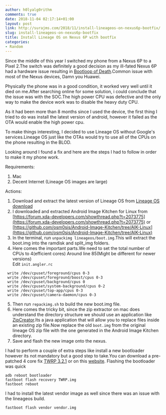 ```yaml
---
author: h0lyalg0rithm
comments: true
date: 2018-11-04 02:17:14+01:00
layout: post
link: http://surajms.com/2018/11/install-lineageos-on-nexus6p-bootfix/
slug: install-lineageos-on-nexus6p-bootfix
title: Install Lineage OS on Nexus 6P with bootfix
categories:
- Random
---
```


Since the middle of this year I switched my phone from a Nexus 6P to a Pixel 2.The switch was definitely a good decision as my ill-fated Nexus 6P had a hardware issue resulting in [Bootloop of Death](https://forum.xda-developers.com/nexus-6p/general/bootloop-death-blod-workaround-zip-t3819515).Common issue with most of the Nexus devices, Damn you Huawei.

Physically the phone was in a good condition, it worked very well until it died on me.After searching online for some solution, i could conclude that the issue was with the SOC.The high power CPU was defective and the only way to make the device work was to disable the heavy duty CPU.

As it had been more than 8 months since I used the device, the first thing I tried to do was install the latest version of android, however it failed as the OTA would enable the high power cpu.

To make things interesting, I decided to use Lineage OS without Google's services.Lineage OS just like the OTAs would try to use all of the CPUs on the phone resulting in the BLOD.

Looking around I found a fix and here are the steps I had to follow in order to make it my phone work.

Requirements:
1. Mac
2. Decent Internet (Lineage OS images are large)

Actions:
1. Download and extract the latest version of Lineage OS from [Lineage OS download](https://download.lineageos.org/angler)
2. I downloaded and extracted Android Image Kitchen for Linux from [https://forum.xda-developers.com/showthread.php?t=2073775](https://forum.xda-developers.com/showthread.php?t=2073775)
or [https://github.com/osm0sis/Android-Image-Kitchen/tree/AIK-Linux](https://github.com/osm0sis/Android-Image-Kitchen/tree/AIK-Linux)
3. In the terminal, run `unpackimg lineageos/boot.img`.This will extract the boot.img into the ramdisk and split_img folders.
4. Here comes the important parts.We need to set the total number of CPUs to 4(efficient cores)
Around line 85(Might be different for newer versions)  
Edit `init.angler.rc`

```
 write /dev/cpuset/foreground/cpus 0-3
 write /dev/cpuset/foreground/boost/cpus 0-3
 write /dev/cpuset/background/cpus 0
 write /dev/cpuset/system-background/cpus 0-2
 write /dev/cpuset/top-app/cpus 0-3
 write /dev/cpuset/camera-daemon/cpus 0-3
```
5. Then run `repackimg.sh` to build the new boot.img file.
6. Here comes the tricky bit, since the zip extractor on mac does understand the directory structure we should use an application like [ZipCreator](http://zipcreator.com).Its a java application that will allow you to replace files inside an existing zip file.Now replace the old `boot.img` from the original lineage OS zip file with the one generated in the Android Image Kitchen directory.
7. Save and flash the new image onto the nexus.

I had to perform a couple of extra steps like install a new bootloader however its not mandatory but a good step to take.You can download a pre-patched 4 core fix [TWRP 3.2.1](https://androidfilehost.com/?fid=745849072291698840) or on this [website](https://forum.xda-developers.com/nexus-6p/general/guide-tutorial-nexus-6p-bootloop-death-t3716330).
Flashing the bootloader was quick
```
adb reboot bootloader
fastboot flash recovery TWRP.img
fastboot reboot
```
I had to install the latest vendor image as well since there was an issue with the lineageos build.  
```
fastboot flash vendor vendor.img
```

